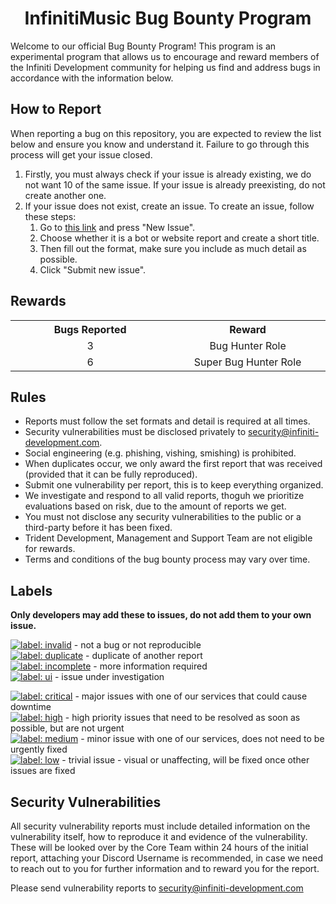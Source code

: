 <div align="center">
  <h1><strong>InfinitiMusic Bug Bounty Program</strong></h1>
</div>

Welcome to our official Bug Bounty Program! This program is an experimental program that allows us to encourage and reward members of the Infiniti Development community for helping us find and address bugs in accordance with the information below.

<h2 align="left">How to Report</h2>

When reporting a bug on this repository, you are expected to review the list below and ensure you know and understand it. Failure to go through this process will get your issue closed.

1. Firstly, you must always check if your issue is already existing, we do not want 10 of the same issue. If your issue is already preexisting, do not create another one.
2. If your issue does not exist, create an issue. To create an issue, follow these steps:
   1. Go to [this link](https://github.com/InfinitiDevelopment/bugs/issues) and press "New Issue".
   2. Choose whether it is a bot or website report and create a short title.
   3. Then fill out the format, make sure you include as much detail as possible.
   4. Click "Submit new issue".

<h2 align="left">Rewards</h2>

<table align="center" width="100%">
  <tr align="center">
    <th width="400px">Bugs Reported</th>
    <th width="400px">Reward</th>
  </tr>
  <tr align="center">
    <td>3</td>
    <td>Bug Hunter Role</td>
  </tr>
  <tr align="center">
    <td>6</td>
    <td>Super Bug Hunter Role</td>
  </tr>
</table>


<h2 align="left">Rules</h2>

- Reports must follow the set formats and detail is required at all times.
- Security vulnerabilities must be disclosed privately to [security@infiniti-development.com](mailto:security@infiniti-development.com).
- Social engineering (e.g. phishing, vishing, smishing) is prohibited.
- When duplicates occur, we only award the first report that was received (provided that it can be fully reproduced).
- Submit one vulnerability per report, this is to keep everything organized.
- We investigate and respond to all valid reports, thoguh we prioritize evaluations based on risk, due to the amount of reports we get.
- You must not disclose any security vulnerabilities to the public or a third-party before it has been fixed.
- Trident Development, Management and Support Team are not eligible for rewards. 
- Terms and conditions of the bug bounty process may vary over time.


<h2 align="left">Labels</h2>

**Only developers may add these to issues, __do not__ add them to your own issue.**

[![label: invalid][~invalid]](https://github.com/InfinitiDevelopment/bugs/labels/Invalid) - not a bug or not reproducible<br/>
[![label: duplicate][~duplicate]](https://github.com/InfinitiDevelopment/bugs/labels/Duplicate) - duplicate of another report<br/>
[![label: incomplete][~incomplete]](https://github.com/InfinitiDevelopment/bugs/labels/Incomplete) - more information required<br/>
[![label: ui][~ui]](https://github.com/InfinitiDevelopment/bugs/labels/Under%20Investigation) - issue under investigation

[![label: critical][~critical]](https://github.com/InfinitiDevelopment/bugs/labels/Critical%20Priority) - major issues with one of our services that could cause downtime<br/>
[![label: high][~high]](https://github.com/InfinitiDevelopment/bugs/labels/High%20Priority) - high priority issues that need to be resolved as soon as possible, but are not urgent<br/>
[![label: medium][~medium]](https://github.com/InfinitiDevelopment/bugs/labels/Medium%20Priority) - minor issue with one of our services, does not need to be urgently fixed<br/>
[![label: low][~low]](https://github.com/InfinitiDevelopment/bugs/labels/Low%20Priority) - trivial issue - visual or unaffecting, will be fixed once other issues are fixed<br/>

[~critical]: https://img.shields.io/badge/-Critical%20Priority-BB0818.svg
[~high]: https://img.shields.io/badge/-High%20Priority-D93F0B.svg
[~medium]: https://img.shields.io/badge/-Medium%20Priority-FBCA04.svg
[~low]: https://img.shields.io/badge/-Low%20Priority-FEF2C0.svg
[~ui]: https://img.shields.io/badge/-Under%20Investigation-BFD4F2.svg

[~duplicate]: https://img.shields.io/badge/-Duplicate-BFD4F2.svg
[~incomplete]: https://img.shields.io/badge/-Incomplete-000000.svg
[~invalid]: https://img.shields.io/badge/-Invalid-5C859D.svg

<h2 align="left">Security Vulnerabilities</h2>

All security vulnerability reports must include detailed information on the vulnerability itself, how to reproduce it and evidence of the vulnerability. These will be looked over by the Core Team within 24 hours of the initial report, attaching your Discord Username is recommended, in case we need to reach out to you for further information and to reward you for the report.

Please send vulnerability reports to [security@infiniti-development.com](mailto:security@infiniti-development.com)

<div align="right">

</div>
